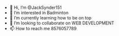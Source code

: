 - 👋 Hi, I’m @JackSynder151
- 👀 I’m interested in Badminton
- 🌱 I’m currently learning how to be on top
- 💞️ I’m looking to collaborate on WEB DEVELOPMENT 
- 📫 How to reach me 8576057789

<!---
JackSynder151/JackSynder151 is a ✨ special ✨ repository because its `README.md` (this file) appears on your GitHub profile.
You can click the Preview link to take a look at your changes.
--->
